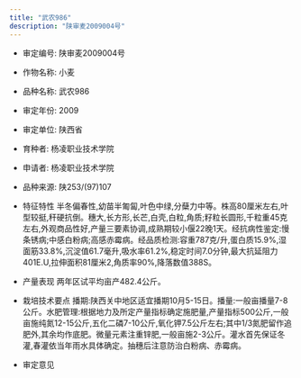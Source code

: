 ```yaml
---
title: "武农986"
description: "陕审麦2009004号"
---
```

* 审定编号:  陕审麦2009004号

*  作物名称:  小麦

*  品种名称:  武农986

*  审定年份:  2009

*  审定单位:  陕西省

* 育种者:  杨凌职业技术学院

*  申请者:  杨凌职业技术学院

*  品种来源:  陕253/(97)107

*  特征特性
半冬偏春性,幼苗半匍匐,叶色中绿,分蘖力中等。株高80厘米左右,叶型较挺,秆硬抗倒。穗大,长方形,长芒,白壳,白粒,角质;籽粒长圆形,千粒重45克左右,外观商品性好,产量三要素协调,成熟期较小偃22晚1天。经抗病性鉴定:慢条锈病;中感白粉病;高感赤霉病。经品质检测:容重787克/升,蛋白质15.9%,湿面筋33.8%,沉淀值61.7毫升,吸水率61.2%,稳定时间7.0分钟,最大抗延阻力401E.U,拉伸面积81厘米2,角质率90%,降落数值388S。

*  产量表现
两年区试平均亩产482.4公斤。

*  栽培技术要点
播期:陕西关中地区适宜播期10月5-15日。播量:一般亩播量7-8公斤。水肥管理:根据地力及所定产量指标确定施肥量,产量指标500公斤,一般亩施纯氮12-15公斤,五化二磷7-10公斤,氧化钾7.5公斤左右;其中1/3氮肥留作追肥外,其余均作底肥。微量元素注重锌肥,一般亩施2-3公斤。灌水首先保证冬灌,春灌依当年雨水具体确定。抽穗后注意防治白粉病、赤霉病。

*  审定意见

